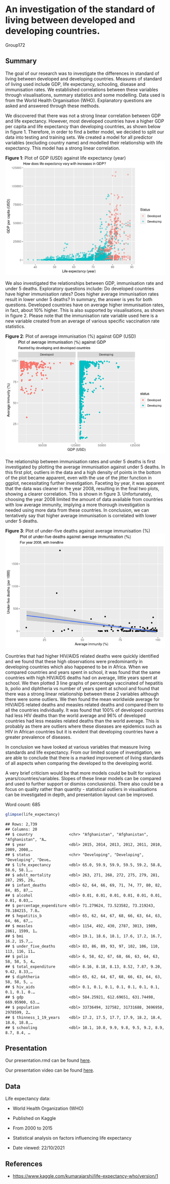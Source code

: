 An investigation of the standard of living between developed and
developing countries.
================
Group172

## Summary

The goal of our research was to investigate the differences in standard
of living between developed and developing countries. Measures of
standard of living used include GDP, life expectancy, schooling, disease
and immunisation rates. We established correlations between these
variables through visualisations, summary statistics and some modelling.
Data used is from the World Health Organisation (WHO). Explanatory
questions are asked and answered through these methods.

We discovered that there was not a strong linear correlation between GDP
and life expectancy. However, most developed countries have a higher GDP
per capita and life expectancy than developing countries, as shown below
in figure 1. Therefore, in order to find a better model, we decided to
split our data into testing and training sets. We created a model for
all predictor variables (excluding country name) and modelled their
relationship with life expectancy. This model has a strong linear
correlation.

**Figure 1**: Plot of GDP (USD) against life expectancy (year)
![](README_files/figure-gfm/life-expectancy-gdp-1.png)<!-- -->

We also investigated the relationships between GDP, immunisation rate
and under 5 deaths. Exploratory questions include: Do developed
countries have higher immunisation rates? Does higher average
immunisation rates result in lower under 5 deaths? In summary, the
answer is yes for both questions. Developed countries have on average
higher immunisation rates, in fact, about 10% higher. This is also
supported by visualisations, as shown in figure 2. Please note that the
immunisation rate variable used here is a new variable created from an
average of various specific vaccination rate statistics.

**Figure 2**: Plot of average immunisation (%) against GDP (USD)
![](README_files/figure-gfm/unnamed-chunk-1-1.png)<!-- -->

The relationship between immunisation rates and under 5 deaths is first
investigated by plotting the average immunisation against under 5
deaths. In this first plot, outliers in the data and a high density of
points in the bottom of the plot became apparent, even with the use of
the jitter function in ggplot, necessitating further investigation.
Faceting by year, it was apparent that the data was cleaner in the year
2008, resulting in the final two plots, showing a clearer correlation.
This is shown in figure 3. Unfortunately, choosing the year 2008 limited
the amount of data available from countries with low average immunity,
implying a more thorough investigation is needed using more data from
these countries. In conclusion, we can tentatively say that higher
average immunisation is correlated with lower under 5 deaths.

**Figure 3**: Plot of under-five deaths against average immunisation (%)
![](README_files/figure-gfm/trendline-peek-1.png)<!-- -->

Countries that had higher HIV/AIDS related deaths were quickly
identified and we found that these high observations were predominantly
in developing countries which also happened to be in Africa. When we
compared countries and years spent in school, it was found that the same
countries with high HIV/AIDS deaths had on average, little years spent
at school. We then plotted 3 line graphs of percentage vaccinated of
hepatitis b, polio and diphtheria vs number of years spent at school and
found that there was a strong linear relationship between these 2
variables although there were some outliers. We then found the mean
worldwide average for HIV/AIDS related deaths and measles related deaths
and compared them to all the countries individually. It was found that
100% of developed countries had less HIV deaths than the world average
and 96% of developed countries had less measles related deaths than the
world average. This is probably as there are outliers where these
diseases are epidemics such as HIV in African countries but it is
evident that developing countries have a greater prevalence of diseases.

In conclusion we have looked at various variables that measure living
standards and life expectancy. From our limited scope of investigation,
we are able to conclude that there is a marked improvement of living
standards of all aspects when comparing the developed to the developing
world.

A very brief criticism would be that more models could be built for
various years/countries/variables. Slopes of these linear models can be
compared and used to further support or dismiss conclusion(s). There
also could be a focus on quality rather than quantity - statistical
outliers in visualisations can be investigated in depth, and
presentation layout can be improved.

Word count: 685

``` r
glimpse(life_expectancy)
```

    ## Rows: 2,739
    ## Columns: 20
    ## $ country                <chr> "Afghanistan", "Afghanistan", "Afghanistan", "A…
    ## $ year                   <dbl> 2015, 2014, 2013, 2012, 2011, 2010, 2009, 2008,…
    ## $ status                 <chr> "Developing", "Developing", "Developing", "Deve…
    ## $ life_expectancy        <dbl> 65.0, 59.9, 59.9, 59.5, 59.2, 58.8, 58.6, 58.1,…
    ## $ adult_mortality        <dbl> 263, 271, 268, 272, 275, 279, 281, 287, 295, 29…
    ## $ infant_deaths          <dbl> 62, 64, 66, 69, 71, 74, 77, 80, 82, 84, 85, 87,…
    ## $ alcohol                <dbl> 0.01, 0.01, 0.01, 0.01, 0.01, 0.01, 0.01, 0.03,…
    ## $ percentage_expenditure <dbl> 71.279624, 73.523582, 73.219243, 78.184215, 7.0…
    ## $ hepatitis_b            <dbl> 65, 62, 64, 67, 68, 66, 63, 64, 63, 64, 66, 67,…
    ## $ measles                <dbl> 1154, 492, 430, 2787, 3013, 1989, 2861, 1599, 1…
    ## $ bmi                    <dbl> 19.1, 18.6, 18.1, 17.6, 17.2, 16.7, 16.2, 15.7,…
    ## $ under_five_deaths      <dbl> 83, 86, 89, 93, 97, 102, 106, 110, 113, 116, 11…
    ## $ polio                  <dbl> 6, 58, 62, 67, 68, 66, 63, 64, 63, 58, 58, 5, 4…
    ## $ total_expenditure      <dbl> 8.16, 8.18, 8.13, 8.52, 7.87, 9.20, 9.42, 8.33,…
    ## $ diphtheria             <dbl> 65, 62, 64, 67, 68, 66, 63, 64, 63, 58, 58, 5, …
    ## $ hiv_aids               <dbl> 0.1, 0.1, 0.1, 0.1, 0.1, 0.1, 0.1, 0.1, 0.1, 0.…
    ## $ gdp                    <dbl> 584.25921, 612.69651, 631.74498, 669.95900, 63.…
    ## $ population             <dbl> 33736494, 327582, 31731688, 3696958, 2978599, 2…
    ## $ thinness_1_19_years    <dbl> 17.2, 17.5, 17.7, 17.9, 18.2, 18.4, 18.6, 18.8,…
    ## $ schooling              <dbl> 10.1, 10.0, 9.9, 9.8, 9.5, 9.2, 8.9, 8.7, 8.4, …

## Presentation

Our presentation.rmd can be found
[here](https://github.com/quadruple-integral/ids-21-project-group172/tree/main/presentation).

Our presentation video can be found
[here](https://media.ed.ac.uk/media/Group172+-+Final+Project/1_zb9znl7k).

## Data

Life expectancy data:

-   World Health Organization (WHO)

-   Published on Kaggle

-   From 2000 to 2015

-   Statistical analysis on factors influencing life expectancy

-   Date viewed: 22/10/2021

## References

-   <https://www.kaggle.com/kumarajarshi/life-expectancy-who/version/1>
